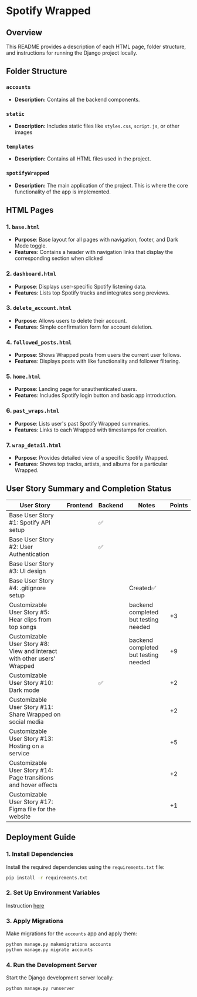 # Spotify Wrapped

## Overview

This README provides a description of each HTML page, folder structure, and instructions for running the Django project locally.

## Folder Structure

### `accounts`
- **Description:** Contains all the backend components.


### `static`
- **Description:** Includes static files like `styles.css`, `script.js`, or other images

### `templates`
- **Description:** Contains all HTML files used in the project.

### `spotifyWrapped`
- **Description:** The main application of the project. This is where the core functionality of the app is implemented.

## HTML Pages

### 1. `base.html`
- **Purpose**: Base layout for all pages with navigation, footer, and Dark Mode toggle.
- **Features**: Contains a header with navigation links that display the corresponding section when clicked

### 2. `dashboard.html`
- **Purpose**: Displays user-specific Spotify listening data.
- **Features**: Lists top Spotify tracks and integrates song previews.

### 3. `delete_account.html`
- **Purpose**: Allows users to delete their account.
- **Features**: Simple confirmation form for account deletion.

### 4. `followed_posts.html`
- **Purpose**: Shows Wrapped posts from users the current user follows.
- **Features**: Displays posts with like functionality and follower filtering.

### 5. `home.html`
- **Purpose**: Landing page for unauthenticated users.
- **Features**: Includes Spotify login button and basic app introduction.

### 6. `past_wraps.html`
- **Purpose**: Lists user's past Spotify Wrapped summaries.
- **Features**: Links to each Wrapped with timestamps for creation.

### 7. `wrap_detail.html`
- **Purpose**: Provides detailed view of a specific Spotify Wrapped.
- **Features**: Shows top tracks, artists, and albums for a particular Wrapped.


## User Story Summary and Completion Status

| User Story                                       | Frontend | Backend | Notes | Points |
|--------------------------------------------------|----------|---------|-------|---|
| Base User Story #1: Spotify API setup            |  | ✅ |  |  |
| Base User Story #2: User Authentication          |  | ✅ |  |  |
| Base User Story #3: UI design                    |  |  |  |  |
| Base User Story #4: .gitignore setup             |  |  | Created✅ |  |
| Customizable User Story #5: Hear clips from top songs |  |  | backend completed but testing needed | +3 |
| Customizable User Story #8: View and interact with other users' Wrapped | |  | backend completed but testing needed | +9 |
| Customizable User Story #10: Dark mode |  |✅  |  |  +2 |
| Customizable User Story #11: Share Wrapped on social media |  |  |  | +2 |
| Customizable User Story #13: Hosting on a service |  |  |  |+5  |
| Customizable User Story #14: Page transitions and hover effects |  |  |  | +2 |
| Customizable User Story #17: Figma file for the website |  |  |  |+1  |

## Deployment Guide

### 1. Install Dependencies

Install the required dependencies using the `requirements.txt` file:

```bash
pip install -r requirements.txt
```

### 2. Set Up Environment Variables

Instruction [here](https://docs.google.com/document/d/1feUq6mzyXzho7uwbJjj92cfXeNpSgE_8PkGePO1V3Z8/edit?usp=sharing)

### 3. Apply Migrations

Make migrations for the `accounts` app and apply them:

```bash
python manage.py makemigrations accounts
python manage.py migrate accounts
```

### 4. Run the Development Server

Start the Django development server locally:

```bash
python manage.py runserver
```